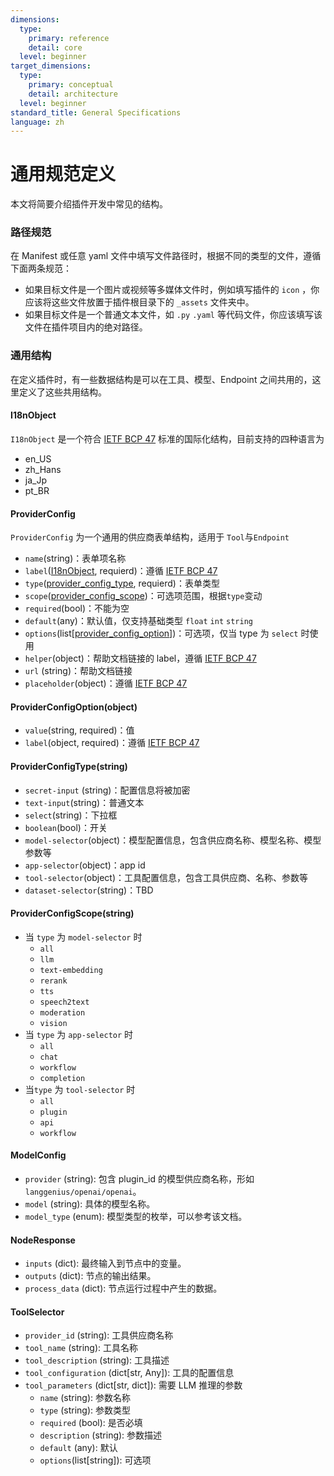 ```yaml
---
dimensions:
  type:
    primary: reference
    detail: core
  level: beginner
target_dimensions:
  type:
    primary: conceptual
    detail: architecture
  level: beginner
standard_title: General Specifications
language: zh
---
```


# 通用规范定义

本文将简要介绍插件开发中常见的结构。

### 路径规范

在 Manifest 或任意 yaml 文件中填写文件路径时，根据不同的类型的文件，遵循下面两条规范：

* 如果目标文件是一个图片或视频等多媒体文件时，例如填写插件的 `icon` ，你应该将这些文件放置于插件根目录下的 `_assets` 文件夹中。
* 如果目标文件是一个普通文本文件，如 `.py` `.yaml` 等代码文件，你应该填写该文件在插件项目内的绝对路径。

### 通用结构

在定义插件时，有一些数据结构是可以在工具、模型、Endpoint 之间共用的，这里定义了这些共用结构。

#### I18nObject

`I18nObject` 是一个符合 [IETF BCP 47](https://tools.ietf.org/html/bcp47) 标准的国际化结构，目前支持的四种语言为

* en\_US
* zh\_Hans
* ja\_Jp
* pt\_BR

#### ProviderConfig

`ProviderConfig` 为一个通用的供应商表单结构，适用于 `Tool`与`Endpoint`

* `name`(string)：表单项名称
* `label`([I18nObject](general-specifications.md#i18nobject), requierd)：遵循 [IETF BCP 47](https://tools.ietf.org/html/bcp47)
* `type`([provider\_config\_type](general-specifications.md#providerconfigtype-string), requierd)：表单类型
* `scope`([provider\_config\_scope](general-specifications.md#providerconfigscope-string))：可选项范围，根据`type`变动
* `required`(bool)：不能为空
* `default`(any)：默认值，仅支持基础类型 `float` `int` `string`
* `options`(list\[[provider\_config\_option](general-specifications.md#providerconfigoption-object)])：可选项，仅当 type 为 `select` 时使用
* `helper`(object)：帮助文档链接的 label，遵循 [IETF BCP 47](https://tools.ietf.org/html/bcp47)
* `url` (string)：帮助文档链接
* `placeholder`(object)：遵循 [IETF BCP 47](https://tools.ietf.org/html/bcp47)

#### ProviderConfigOption(object)

* `value`(string, required)：值
* `label`(object, required)：遵循 [IETF BCP 47](https://tools.ietf.org/html/bcp47)

#### ProviderConfigType(string)

* `secret-input` (string)：配置信息将被加密
* `text-input`(string)：普通文本
* `select`(string)：下拉框
* `boolean`(bool)：开关
* `model-selector`(object)：模型配置信息，包含供应商名称、模型名称、模型参数等
* `app-selector`(object)：app id
* `tool-selector`(object)：工具配置信息，包含工具供应商、名称、参数等
* `dataset-selector`(string)：TBD

#### ProviderConfigScope(string)

* 当 `type` 为 `model-selector` 时
  * `all`
  * `llm`
  * `text-embedding`
  * `rerank`
  * `tts`
  * `speech2text`
  * `moderation`
  * `vision`
* 当 `type` 为 `app-selector` 时
  * `all`
  * `chat`
  * `workflow`
  * `completion`
* 当`type` 为 `tool-selector` 时
  * `all`
  * `plugin`
  * `api`
  * `workflow`

#### ModelConfig

* `provider` (string): 包含 plugin\_id 的模型供应商名称，形如 `langgenius/openai/openai`。
* `model` (string): 具体的模型名称。
* `model_type` (enum): 模型类型的枚举，可以参考该文档。

#### NodeResponse

* `inputs` (dict): 最终输入到节点中的变量。
* `outputs` (dict): 节点的输出结果。
* `process_data` (dict): 节点运行过程中产生的数据。

#### ToolSelector

* `provider_id` (string): 工具供应商名称
* `tool_name` (string): 工具名称
* `tool_description` (string): 工具描述
* `tool_configuration` (dict\[str, Any]): 工具的配置信息
* `tool_parameters` (dict\[str, dict]): 需要 LLM 推理的参数
  * `name` (string): 参数名称
  * `type` (string): 参数类型
  * `required` (bool): 是否必填
  * `description` (string): 参数描述
  * `default` (any): 默认
  * `options`(list\[string]): 可选项